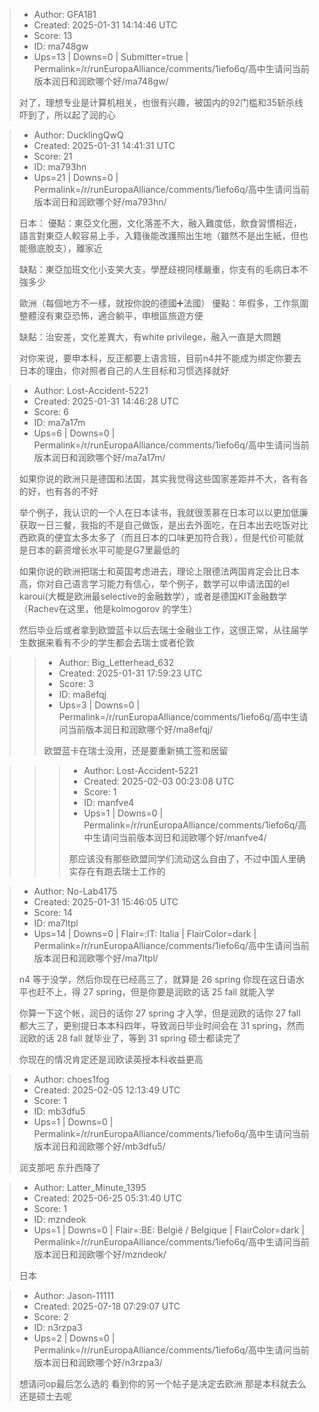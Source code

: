 > - Author: GFA181
> - Created: 2025-01-31 14:14:46 UTC
> - Score: 13
> - ID: ma748gw
> - Ups=13 | Downs=0 | Submitter=true | Permalink=/r/runEuropaAlliance/comments/1iefo6q/高中生请问当前版本润日和润欧哪个好/ma748gw/
>
> 对了，理想专业是计算机相关，也很有兴趣，被国内的92门槛和35斩杀线吓到了，所以起了润的心

> - Author: DucklingQwQ
> - Created: 2025-01-31 14:41:31 UTC
> - Score: 21
> - ID: ma793hn
> - Ups=21 | Downs=0 | Permalink=/r/runEuropaAlliance/comments/1iefo6q/高中生请问当前版本润日和润欧哪个好/ma793hn/
>
> 日本：
> 優點：東亞文化圈，文化落差不大，融入難度低，飲食習慣相近，語言對東亞人較容易上手，入籍後能改護照出生地（雖然不是出生紙，但也能徹底脫支），離家近
> 
> 缺點：東亞加班文化小支笑大支，學歷歧視同樣嚴重，你支有的毛病日本不強多少
> 
> 歐洲（每個地方不一樣，就按你說的德國➕法國）
> 優點：年假多，工作氛圍整體沒有東亞恐怖，適合躺平，申根區旅遊方便
> 
> 缺點：治安差，文化差異大，有white privilege，融入一直是大問題
> 
> 对你来说，要申本科，反正都要上语言班，目前n4并不能成为绑定你要去日本的理由，你对照者自己的人生目标和习惯选择就好

> - Author: Lost-Accident-5221
> - Created: 2025-01-31 14:46:28 UTC
> - Score: 6
> - ID: ma7a17m
> - Ups=6 | Downs=0 | Permalink=/r/runEuropaAlliance/comments/1iefo6q/高中生请问当前版本润日和润欧哪个好/ma7a17m/
>
> 如果你说的欧洲只是德国和法国，其实我觉得这些国家差距并不大，各有各的好，也有各的不好
> 
> 举个例子，我认识的一个人在日本读书，我就很羡慕在日本可以以更加低廉获取一日三餐，我指的不是自己做饭，是出去外面吃，在日本出去吃饭对比西欧真的便宜太多太多了（而且日本的口味更加符合我），但是代价可能就是日本的薪资增长水平可能是G7里最低的
> 
> 如果你说的欧洲把瑞士和英国考虑进去，理论上限德法两国肯定会比日本高，你对自己语言学习能力有信心，举个例子，数学可以申请法国的el karoui(大概是欧洲最selective的金融数学），或者是德国KIT金融数学（Rachev在这里，他是kolmogorov 的学生）
> 
> 然后毕业后或者拿到欧盟蓝卡以后去瑞士金融业工作，这很正常，从往届学生数据来看有不少的学生都会去瑞士或者伦敦

>> - Author: Big_Letterhead_632
>> - Created: 2025-01-31 17:59:23 UTC
>> - Score: 3
>> - ID: ma8efqj
>> - Ups=3 | Downs=0 | Permalink=/r/runEuropaAlliance/comments/1iefo6q/高中生请问当前版本润日和润欧哪个好/ma8efqj/
>>
>> 欧盟蓝卡在瑞士没用，还是要重新搞工签和居留

>>> - Author: Lost-Accident-5221
>>> - Created: 2025-02-03 00:23:08 UTC
>>> - Score: 1
>>> - ID: manfve4
>>> - Ups=1 | Downs=0 | Permalink=/r/runEuropaAlliance/comments/1iefo6q/高中生请问当前版本润日和润欧哪个好/manfve4/
>>>
>>> 那应该没有那些欧盟同学们流动这么自由了，不过中国人里确实存在有跑去瑞士工作的

> - Author: No-Lab4175
> - Created: 2025-01-31 15:46:05 UTC
> - Score: 14
> - ID: ma7ltpl
> - Ups=14 | Downs=0 | Flair=:IT: Italia | FlairColor=dark | Permalink=/r/runEuropaAlliance/comments/1iefo6q/高中生请问当前版本润日和润欧哪个好/ma7ltpl/
>
> n4 等于没学，然后你现在已经高三了，就算是 26 spring 你现在这日语水平也赶不上，得 27 spring，但是你要是润欧的话 25 fall 就能入学
> 
> 你算一下这个帐，润日的话你 27 spring 才入学，但是润欧的话你 27 fall 都大三了，更别提日本本科四年，导致润日毕业时间会在 31 spring，然而润欧的话 28 fall 就毕业了，等到 31 spring 硕士都读完了
> 
> 你现在的情况肯定还是润欧读英授本科收益更高

> - Author: choes1fog
> - Created: 2025-02-05 12:13:49 UTC
> - Score: 1
> - ID: mb3dfu5
> - Ups=1 | Downs=0 | Permalink=/r/runEuropaAlliance/comments/1iefo6q/高中生请问当前版本润日和润欧哪个好/mb3dfu5/
>
> 润支那吧 东升西降了

> - Author: Latter_Minute_1395
> - Created: 2025-06-25 05:31:40 UTC
> - Score: 1
> - ID: mzndeok
> - Ups=1 | Downs=0 | Flair=:BE: België / Belgique | FlairColor=dark | Permalink=/r/runEuropaAlliance/comments/1iefo6q/高中生请问当前版本润日和润欧哪个好/mzndeok/
>
> 日本

> - Author: Jason-11111
> - Created: 2025-07-18 07:29:07 UTC
> - Score: 2
> - ID: n3rzpa3
> - Ups=2 | Downs=0 | Permalink=/r/runEuropaAlliance/comments/1iefo6q/高中生请问当前版本润日和润欧哪个好/n3rzpa3/
>
> 想请问op最后怎么选的 看到你的另一个帖子是决定去欧洲 那是本科就去么 还是硕士去呢
